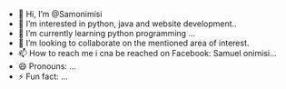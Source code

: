 - 👋 Hi, I’m @Samonimisi
- 👀 I’m interested in python, java and website development..
- 🌱 I’m currently learning python programming ...
- 💞️ I’m looking to collaborate on the mentioned area of interest.
- 📫 How to reach me i cna be reached on Facebook: Samuel onimisi...
- 😄 Pronouns: ...
- ⚡ Fun fact: ...

<!---
Samonimisi/Samonimisi is a ✨ special ✨ repository because its `README.md` (this file) appears on your GitHub profile.
You can click the Preview link to take a look at your changes.
--->
